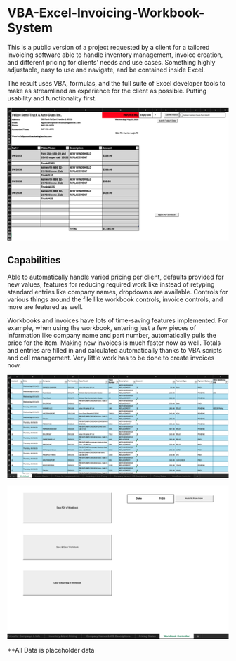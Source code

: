 # VBA-Excel-Invoicing-Workbook-System

This is a public version of a project requested by a client for a tailored invoicing software able to handle inventory management, invoice creation, and different pricing for clients’ needs and use cases. Something highly adjustable, easy to use and navigate, and be contained inside Excel.

The result uses VBA, formulas, and the full suite of Excel developer tools to make as streamlined an experience for the client as possible. Putting usability and functionality first.

![VBA Excel Invoice](media/VBA-EX-Invoice.png)

## Capabilities

Able to automatically handle varied pricing per client, defaults provided for new values, features for reducing required work like instead of retyping standard entries like company names, dropdowns are available. Controls for various things around the file like workbook controls, invoice controls, and more are featured as well.

Workbooks and invoices have lots of time-saving features implemented. For example, when using the workbook, entering just a few pieces of information like company name and part number, automatically pulls the price for the item. Making new invoices is much faster now as well. Totals and entries are filled in and calculated automatically thanks to VBA scripts and cell management. Very little work has to be done to create invoices now.

![VBA Excel Workbook](media/VBA-EX-Workbook.png)

![VBA Excel Workbook Controls](media/VBA-Excel-Workbook-Modification.png)

**All Data is placeholder data
